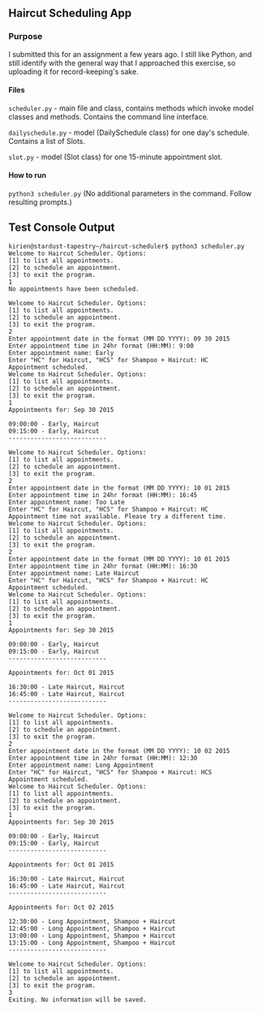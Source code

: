 ## Haircut Scheduling App

### Purpose
I submitted this for an assignment a few years ago.
I still like Python, and still identify with the general way that I approached this exercise, so uploading it for record-keeping's sake.


#### Files
`scheduler.py` - main file and class, contains methods which invoke model classes and methods. Contains the command line interface.

`dailyschedule.py` - model (DailySchedule class) for one day's schedule. Contains a list of Slots.

`slot.py` - model (Slot class) for one 15-minute appointment slot.

#### How to run
`python3 scheduler.py`
(No additional parameters in the command. Follow resulting prompts.)

## Test Console Output

```
kirien@stardust-tapestry~/haircut-scheduler$ python3 scheduler.py
Welcome to Haircut Scheduler. Options: 
[1] to list all appointments.
[2] to schedule an appointment.
[3] to exit the program.
1
No appointments have been scheduled.

Welcome to Haircut Scheduler. Options: 
[1] to list all appointments.
[2] to schedule an appointment.
[3] to exit the program.
2
Enter appointment date in the format (MM DD YYYY): 09 30 2015
Enter appointment time in 24hr format (HH:MM): 9:00
Enter appointment name: Early
Enter "HC" for Haircut, "HCS" for Shampoo + Haircut: HC
Appointment scheduled.
Welcome to Haircut Scheduler. Options: 
[1] to list all appointments.
[2] to schedule an appointment.
[3] to exit the program.
1
Appointments for: Sep 30 2015

09:00:00 - Early, Haircut
09:15:00 - Early, Haircut
---------------------------

Welcome to Haircut Scheduler. Options: 
[1] to list all appointments.
[2] to schedule an appointment.
[3] to exit the program.
2
Enter appointment date in the format (MM DD YYYY): 10 01 2015
Enter appointment time in 24hr format (HH:MM): 16:45
Enter appointment name: Too Late
Enter "HC" for Haircut, "HCS" for Shampoo + Haircut: HC
Appointment time not available. Please try a different time.
Welcome to Haircut Scheduler. Options: 
[1] to list all appointments.
[2] to schedule an appointment.
[3] to exit the program.
2
Enter appointment date in the format (MM DD YYYY): 10 01 2015
Enter appointment time in 24hr format (HH:MM): 16:30
Enter appointment name: Late Haircut
Enter "HC" for Haircut, "HCS" for Shampoo + Haircut: HC
Appointment scheduled.
Welcome to Haircut Scheduler. Options: 
[1] to list all appointments.
[2] to schedule an appointment.
[3] to exit the program.
1
Appointments for: Sep 30 2015

09:00:00 - Early, Haircut
09:15:00 - Early, Haircut
---------------------------

Appointments for: Oct 01 2015

16:30:00 - Late Haircut, Haircut
16:45:00 - Late Haircut, Haircut
---------------------------

Welcome to Haircut Scheduler. Options: 
[1] to list all appointments.
[2] to schedule an appointment.
[3] to exit the program.
2
Enter appointment date in the format (MM DD YYYY): 10 02 2015
Enter appointment time in 24hr format (HH:MM): 12:30
Enter appointment name: Long Appointment
Enter "HC" for Haircut, "HCS" for Shampoo + Haircut: HCS
Appointment scheduled.
Welcome to Haircut Scheduler. Options: 
[1] to list all appointments.
[2] to schedule an appointment.
[3] to exit the program.
1
Appointments for: Sep 30 2015

09:00:00 - Early, Haircut
09:15:00 - Early, Haircut
---------------------------

Appointments for: Oct 01 2015

16:30:00 - Late Haircut, Haircut
16:45:00 - Late Haircut, Haircut
---------------------------

Appointments for: Oct 02 2015

12:30:00 - Long Appointment, Shampoo + Haircut
12:45:00 - Long Appointment, Shampoo + Haircut
13:00:00 - Long Appointment, Shampoo + Haircut
13:15:00 - Long Appointment, Shampoo + Haircut
---------------------------

Welcome to Haircut Scheduler. Options: 
[1] to list all appointments.
[2] to schedule an appointment.
[3] to exit the program.
3
Exiting. No information will be saved.
```
